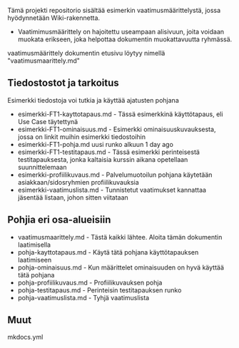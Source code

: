 Tämä projekti repositorio sisältää esimerkin vaatimusmäärittelystä, jossa hyödynnetään Wiki-rakennetta.

* Vaatimimusmäärittely on hajoitettu useampaan alisivuun, joita voidaan muokata erikseen, joka helpottaa dokumentin muokattavuutta ryhmässä.

vaatimusmäärittely dokumentin etusivu löytyy nimellä "vaatimusmaarittely.md"


## Tiedostostot ja tarkoitus

Esimerkki tiedostoja voi tutkia ja käyttää ajatusten pohjana

* esimerkki-FT1-kayttotapaus.md	 - Tässä esimerkkinä käyttötapaus, eli Use Case täytettynä
* esimerkki-FT1-ominaisuus.md - Esimerkki ominaisuuskuvauksesta, jossa on linkit muihin esimerkki tiedostoihin
* esimerkki-FT1-pohja.md	uusi runko alkuun	1 day ago
* esimerkki-FT1-testitapaus.md	- Tässä esimerkki perinteisestä testitapauksesta, jonka kaltaisia kurssin aikana opetellaan suunnittelemaan
* esimerkki-profiilikuvaus.md - Palvelumuotoilun pohjana käytetään asiakkaan/sidosryhmien profiilikuvauksia
* esimerkki-vaatimuslista.md - Tunnistetut vaatimukset kannattaa jäsentää listaan, johon sitten viitataan 


## Pohjia eri osa-alueisiin

* vaatimusmaarittely.md - Tästä kaikki lähtee. Aloita tämän dokumentin laatimisella
* pohja-kayttotapaus.md	- Käytä tätä pohjana käyttötapauksen laatimiseen
* pohja-ominaisuus.md - Kun määrittelet ominaisuuden on hyvä käyttää tätä pohjana
* pohja-profiilikuvaus.md - Profiilikuvauksen pohja
* pohja-testitapaus.md - Perinteisin testitapauksen runko
* pohja-vaatimuslista.md	- Tyhjä vaatimuslista


## Muut

 mkdocs.yml
